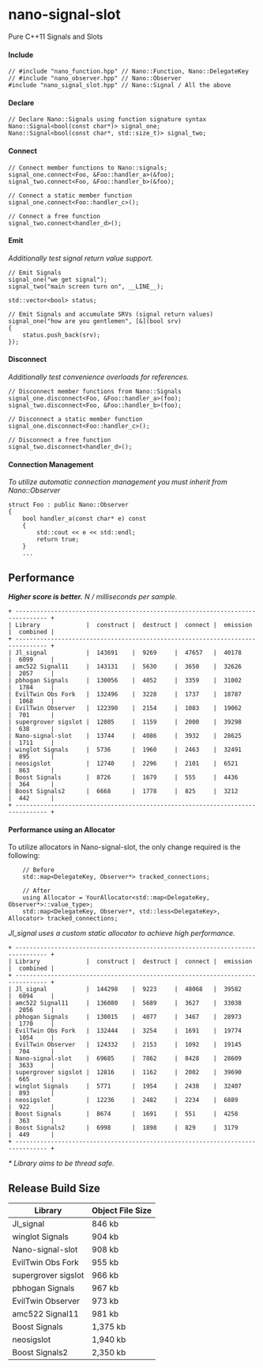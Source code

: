 nano-signal-slot
================

Pure C++11 Signals and Slots

#### Include
```
// #include "nano_function.hpp" // Nano::Function, Nano::DelegateKey
// #include "nano_observer.hpp" // Nano::Observer
#include "nano_signal_slot.hpp" // Nano::Signal / All the above
```

#### Declare
```
// Declare Nano::Signals using function signature syntax
Nano::Signal<bool(const char*)> signal_one;
Nano::Signal<bool(const char*, std::size_t)> signal_two;
```

#### Connect

```
// Connect member functions to Nano::signals;
signal_one.connect<Foo, &Foo::handler_a>(&foo);
signal_two.connect<Foo, &Foo::handler_b>(&foo);

// Connect a static member function
signal_one.connect<Foo::handler_c>();

// Connect a free function
signal_two.connect<handler_d>();
```

#### Emit

_Additionally test signal return value support._

```
// Emit Signals
signal_one("we get signal");
signal_two("main screen turn on", __LINE__);

std::vector<bool> status;

// Emit Signals and accumulate SRVs (signal return values)
signal_one("how are you gentlemen", [&](bool srv)
{
	status.push_back(srv);
});
```

#### Disconnect

_Additionally test convenience overloads for references._

```
// Disconnect member functions from Nano::Signals
signal_one.disconnect<Foo, &Foo::handler_a>(foo);
signal_two.disconnect<Foo, &Foo::handler_b>(foo);

// Disconnect a static member function
signal_one.disconnect<Foo::handler_c>();

// Disconnect a free function
signal_two.disconnect<handler_d>();
```

#### Connection Management

_To utilize automatic connection management you must inherit from Nano::Observer_

```
struct Foo : public Nano::Observer
{
    bool handler_a(const char* e) const
    {
        std::cout << e << std::endl;
        return true;
    }
	...
```


Performance
-----------

**_Higher score is better._** _N / milliseconds per sample._

```
+ ------------------------------------------------------------------------------- +
| Library             |  construct |  destruct |  connect |  emission |  combined |
+ ------------------------------------------------------------------------------- +
| Jl_signal           |  143691    |  9269     |  47657   |  40178    |  6099     |
| amc522 Signal11     |  143131    |  5630     |  3650    |  32626    |  2057     |
| pbhogan Signals     |  130056    |  4052     |  3359    |  31002    |  1784     |
| EvilTwin Obs Fork   |  132496    |  3228     |  1737    |  18787    |  1068     |
| EvilTwin Observer   |  122390    |  2154     |  1083    |  19062    |  701      |
| supergrover sigslot |  12805     |  1159     |  2000    |  39298    |  638      |
| Nano-signal-slot    |  13744     |  4086     |  3932    |  28625    |  1711     |
| winglot Signals     |  5736      |  1960     |  2463    |  32491    |  895      |
| neosigslot          |  12740     |  2296     |  2101    |  6521     |  863      |
| Boost Signals       |  8726      |  1679     |  555     |  4436     |  364      |
| Boost Signals2      |  6668      |  1778     |  825     |  3212     |  442      |
+ ------------------------------------------------------------------------------- +
```

#### Performance using an Allocator

To utilize allocators in Nano-signal-slot, the only change required is the following:

```
    // Before
    std::map<DelegateKey, Observer*> tracked_connections;
```
```
    // After
    using Allocator = YourAllocator<std::map<DelegateKey, Observer*>::value_type>;
    std::map<DelegateKey, Observer*, std::less<DelegateKey>, Allocator> tracked_connections;
```

_Jl_signal uses a custom static allocator to achieve high performance._

```
+ ------------------------------------------------------------------------------- +
| Library             |  construct |  destruct |  connect |  emission |  combined |
+ ------------------------------------------------------------------------------- +
| Jl_signal           |  144298    |  9223     |  48068   |  39582    |  6094     |
| amc522 Signal11     |  136080    |  5689     |  3627    |  33038    |  2056     |
| pbhogan Signals     |  130015    |  4077     |  3467    |  28973    |  1770     |
| EvilTwin Obs Fork   |  132444    |  3254     |  1691    |  19774    |  1054     |
| EvilTwin Observer   |  124332    |  2153     |  1092    |  19145    |  704      |
| Nano-signal-slot    |  69685     |  7862     |  8428    |  28609    |  3633     |
| supergrover sigslot |  12816     |  1162     |  2002    |  39690    |  665      |
| winglot Signals     |  5771      |  1954     |  2438    |  32407    |  893      |
| neosigslot          |  12236     |  2482     |  2234    |  6889     |  922      |
| Boost Signals       |  8674      |  1691     |  551     |  4258     |  363      |
| Boost Signals2      |  6998      |  1898     |  829     |  3179     |  449      |
+ ------------------------------------------------------------------------------- +
```
_* Library aims to be thread safe._

Release Build Size
------------------

| Library | Object File Size |
| ------- | ---------------- |
| Jl_signal | 846 kb |
| winglot Signals | 904 kb |
| Nano-signal-slot | 908 kb |
| EvilTwin Obs Fork | 955 kb |
| supergrover sigslot | 966 kb |
| pbhogan Signals | 967 kb |
| EvilTwin Observer | 973 kb |
| amc522 Signal11 | 981 kb |
| Boost Signals | 1,375 kb |
| neosigslot | 1,940 kb |
| Boost Signals2 | 2,350 kb |
